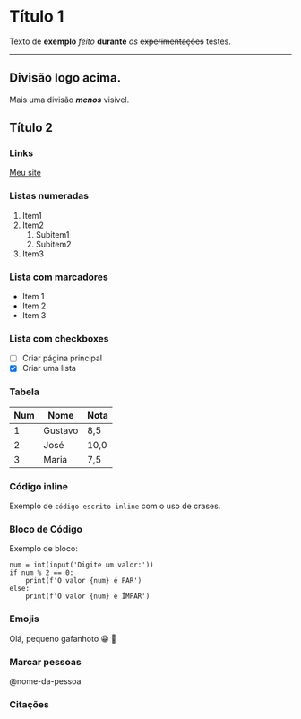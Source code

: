 # Título 1

Texto de **exemplo** *feito* __durante__ _os_ ~~experimentações~~ testes.
***
Divisão logo acima.
---
Mais uma divisão __*menos*__ visível.

## Título 2
### Links
[Meu site](https://www.leonardopinheiro.net)

### Listas numeradas
1. Item1
2. Item2
    1. Subitem1
    2. Subitem2
3. Item3

### Lista com marcadores
* Item 1
* Item 2
* Item 3

### Lista com checkboxes
- [ ] Criar página principal
- [x] Criar uma lista

### Tabela
Num | Nome | Nota
---|---|---
1|Gustavo|8,5
2|José|10,0
3|Maria|7,5

### Código inline
Exemplo de `código escrito inline` com o uso de crases.

### Bloco de Código
Exemplo de bloco:
```
num = int(input('Digite um valor:'))
if num % 2 == 0:
    print(f'O valor {num} é PAR')
else:
    print(f'O valor {num} é ÍMPAR')
```

### Emojis
Olá, pequeno gafanhoto :grinning: :vulcan_salute:

### Marcar pessoas
@nome-da-pessoa

### Citações
